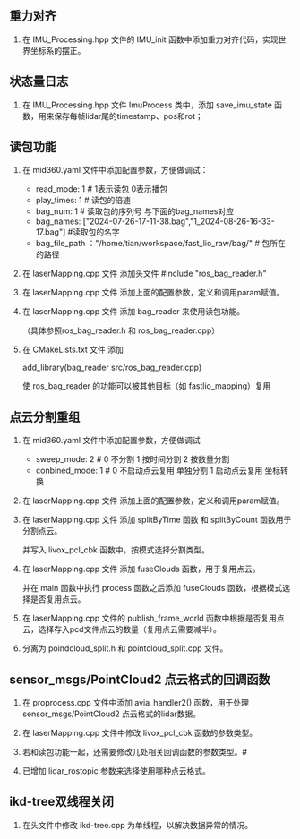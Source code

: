 ##  重力对齐

1. 在 IMU_Processing.hpp 文件的 IMU_init 函数中添加重力对齐代码，实现世界坐标系的摆正。

## 状态量日志

1. 在 IMU_Processing.hpp 文件 ImuProcess 类中，添加 save_imu_state 函数，用来保存每帧lidar尾的timestamp、pos和rot；

##  读包功能 

1. 在 mid360.yaml 文件中添加配置参数，方便做调试：

    - read_mode: 1   # 1表示读包 0表示播包
    - play_times: 1  # 读包的倍速
    - bag_num: 1     # 读取包的序列号 与下面的bag_names对应
    - bag_names: ["2024-07-26-17-11-38.bag","1_2024-08-26-16-33-17.bag"] #读取包的名字
    - bag_file_path ："/home/tian/workspace/fast_lio_raw/bag/" # 包所在的路径

2. 在 laserMapping.cpp 文件 添加头文件 #include "ros_bag_reader.h"

3. 在 laserMapping.cpp 文件 添加上面的配置参数，定义和调用param赋值。

4. 在 laserMapping.cpp 文件 添加 bag_reader 来使用读包功能。

    （具体参照ros_bag_reader.h 和 ros_bag_reader.cpp）

5. 在 CMakeLists.txt 文件 添加 

    add_library(bag_reader src/ros_bag_reader.cpp)

    使 ros_bag_reader 的功能可以被其他目标（如 fastlio_mapping）复用

## 点云分割重组
1. 在 mid360.yaml 文件中添加配置参数，方便做调试
   -  sweep_mode: 2           # 0 不分割 1 按时间分割 2 按数量分割
   -  conbined_mode: 1        # 0 不启动点云复用 单独分割  1 启动点云复用 坐标转换

2. 在 laserMapping.cpp 文件 添加上面的配置参数，定义和调用param赋值。

3. 在 laserMapping.cpp 文件 添加 splitByTime 函数 和 splitByCount 函数用于分割点云。

    并写入 livox_pcl_cbk 函数中，按模式选择分割类型。

4. 在 laserMapping.cpp 文件 添加 fuseClouds 函数，用于复用点云。

    并在 main 函数中执行 process 函数之后添加 fuseClouds 函数，根据模式选择是否复用点云。

5. 在 laserMapping.cpp 文件的 publish_frame_world 函数中根据是否复用点云，选择存入pcd文件点云的数量（复用点云需要减半）。

6. 分离为 poindcloud_split.h 和 pointcloud_split.cpp 文件。

## sensor_msgs/PointCloud2 点云格式的回调函数
1. 在 proprocess.cpp 文件中添加 avia_handler2() 函数，用于处理 sensor_msgs/PointCloud2 点云格式的lidar数据。

2. 在 laserMapping.cpp 文件中修改  livox_pcl_cbk 函数的参数类型。

3. 若和读包功能一起，还需要修改几处相关回调函数的参数类型。#

4. 已增加 lidar_rostopic 参数来选择使用哪种点云格式。


## ikd-tree双线程关闭
1. 在头文件中修改 ikd-tree.cpp 为单线程，以解决数据异常的情况。




